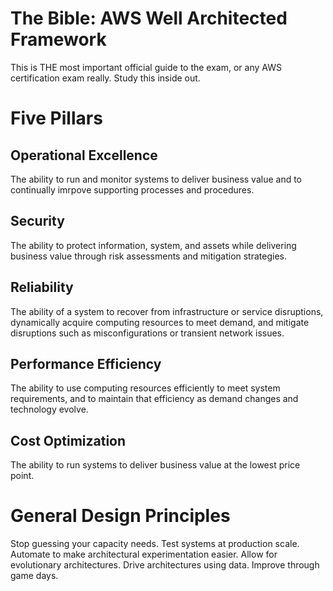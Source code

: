 # The Bible: AWS Well Architected Framework
This is THE most important official guide to the exam, or any AWS certification exam really. Study this inside out.

# Five Pillars
## Operational Excellence
The ability to run and monitor systems to deliver business value and to continually imrpove supporting processes and procedures.
## Security
The ability to protect information, system, and assets while delivering business value through risk assessments and mitigation strategies. 
## Reliability
The ability of a system to recover from infrastructure or service disruptions, dynamically acquire computing resources to meet demand, and mitigate disruptions such as misconfigurations or transient network issues.
## Performance Efficiency
The ability to use computing resources efficiently to meet system requirements, and to maintain that efficiency as demand changes and technology evolve.
## Cost Optimization
The ability to run systems to deliver business value at the lowest price point.

# General Design Principles
Stop guessing your capacity needs.
Test systems at production scale.
Automate to make architectural experimentation easier.
Allow for evolutionary architectures.
Drive architectures using data.
Improve through game days.
